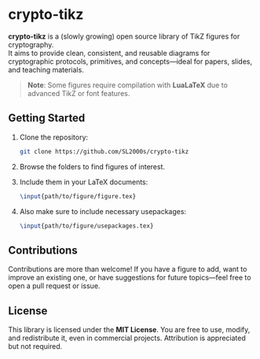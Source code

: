 # crypto-tikz

**crypto-tikz** is a (slowly growing) open source library of TikZ figures for cryptography.  
It aims to provide clean, consistent, and reusable diagrams for cryptographic protocols, primitives, and concepts—ideal for papers, slides, and teaching materials.

> **Note**: Some figures require compilation with **LuaLaTeX** due to advanced TikZ or font features.

## Getting Started

1. Clone the repository:
   ```bash
   git clone https://github.com/SL2000s/crypto-tikz
   ```

2. Browse the folders to find figures of interest.
3. Include them in your LaTeX documents:

   ```latex
   \input{path/to/figure/figure.tex}
   ```
4. Also make sure to include necessary usepackages:

   ```latex
   \input{path/to/figure/usepackages.tex}
   ```

## Contributions

Contributions are more than welcome!
If you have a figure to add, want to improve an existing one, or have suggestions for future topics—feel free to open a pull request or issue.

## License

This library is licensed under the **MIT License**.
You are free to use, modify, and redistribute it, even in commercial projects. Attribution is appreciated but not required.
